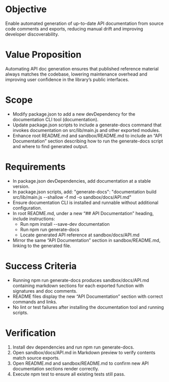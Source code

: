 # Objective
Enable automated generation of up-to-date API documentation from source code comments and exports, reducing manual drift and improving developer discoverability.

# Value Proposition
Automating API doc generation ensures that published reference material always matches the codebase, lowering maintenance overhead and improving user confidence in the library’s public interfaces.

# Scope
- Modify package.json to add a new devDependency for the documentation CLI tool (documentation).
- Update package.json scripts to include a generate-docs command that invokes documentation on src/lib/main.js and other exported modules.
- Enhance root README.md and sandbox/README.md to include an “API Documentation” section describing how to run the generate-docs script and where to find generated output.

# Requirements
- In package.json devDependencies, add documentation at a stable version.
- In package.json scripts, add:
    "generate-docs": "documentation build src/lib/main.js --shallow -f md -o sandbox/docs/API.md"
- Ensure documentation CLI is installed and runnable without additional configuration.
- In root README.md, under a new “## API Documentation” heading, include instructions:
    - Run npm install --save-dev documentation
    - Run npm run generate-docs
    - Locate generated API reference at sandbox/docs/API.md
- Mirror the same “API Documentation” section in sandbox/README.md, linking to the generated file.

# Success Criteria
- Running npm run generate-docs produces sandbox/docs/API.md containing markdown sections for each exported function with signatures and doc comments.
- README files display the new “API Documentation” section with correct commands and links.
- No lint or test failures after installing the documentation tool and running scripts.

# Verification
1. Install dev dependencies and run npm run generate-docs.
2. Open sandbox/docs/API.md in Markdown preview to verify contents match source exports.
3. Open README.md and sandbox/README.md to confirm new API documentation sections render correctly.
4. Execute npm test to ensure all existing tests still pass.